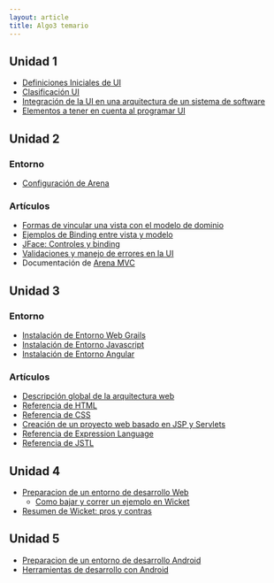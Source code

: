 ```yaml
---
layout: article
title: Algo3 temario
---
```

Unidad 1
--------

-   [Definiciones Iniciales de UI](definiciones-iniciales-de-ui.md)
-   [Clasificación UI](clasificacion-ui.md)
-   [Integración de la UI en una arquitectura de un sistema de software](integracion-de-la-ui-en-una-arquitectura-de-un-sistema-de-software.md)
-   [Elementos a tener en cuenta al programar UI](elementos-a-tener-en-cuenta-al-programar-ui.md)

Unidad 2
--------

### Entorno

-   [Configuración de Arena](configuracion-de-arena.md)

### Artículos

-   [Formas de vincular una vista con el modelo de dominio](formas-de-vincular-una-vista-con-el-modelo-de-dominio.md)
-   [Ejemplos de Binding entre vista y modelo](ejemplos-de-binding-entre-vista-y-modelo.md)
-   [JFace: Controles y binding](jface--controles-y-binding.md)
-   [Validaciones y manejo de errores en la UI](validaciones-y-manejo-de-errores-en-la-ui.md)
-   Documentación de [Arena MVC](arena-mvc.md)

Unidad 3
--------

### Entorno

-   [Instalación de Entorno Web Grails](instalacion-de-entorno-web-grails.md)
-   [Instalación de Entorno Javascript](instalacion-de-entorno-javascript.md)
-   [Instalación de Entorno Angular](instalacion-de-entorno-angular.md)

### Artículos

-   [Descripción global de la arquitectura web](descripcion-global-de-la-arquitectura-web.md)
-   [Referencia de HTML](html.md)
-   [Referencia de CSS](css.md)
-   [Creación de un proyecto web basado en JSP y Servlets](creacion-de-un-proyecto-web-basado-en-jsp-y-servlets.md)
-   [Referencia de Expression Language](referencia-de-expression-language.md)
-   [Referencia de JSTL](referencia-de-jstl.md)

Unidad 4
--------

-   [Preparacion de un entorno de desarrollo Web](preparacion-de-un-entorno-de-desarrollo-web.md)
    -   [Como bajar y correr un ejemplo en Wicket](como-bajar-y-correr-un-ejemplo-en-wicket.md)
-   [Resumen de Wicket: pros y contras](resumen-de-wicket--pros-y-contras.md)

Unidad 5
--------

-   [Preparacion de un entorno de desarrollo Android](preparacion-de-un-entorno-de-desarrollo-android.md)
-   [Herramientas de desarrollo con Android](herramientas-de-desarrollo-con-android.md)

